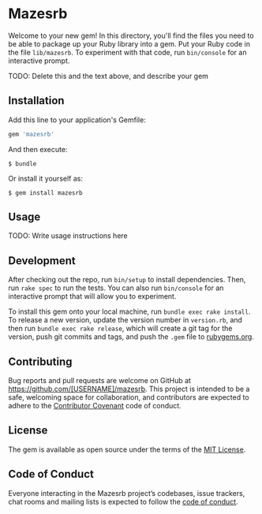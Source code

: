 # Mazesrb

Welcome to your new gem! In this directory, you'll find the files you need to be able to package up your Ruby library into a gem. Put your Ruby code in the file `lib/mazesrb`. To experiment with that code, run `bin/console` for an interactive prompt.

TODO: Delete this and the text above, and describe your gem

## Installation

Add this line to your application's Gemfile:

```ruby
gem 'mazesrb'
```

And then execute:

    $ bundle

Or install it yourself as:

    $ gem install mazesrb

## Usage

TODO: Write usage instructions here

## Development

After checking out the repo, run `bin/setup` to install dependencies. Then, run `rake spec` to run the tests. You can also run `bin/console` for an interactive prompt that will allow you to experiment.

To install this gem onto your local machine, run `bundle exec rake install`. To release a new version, update the version number in `version.rb`, and then run `bundle exec rake release`, which will create a git tag for the version, push git commits and tags, and push the `.gem` file to [rubygems.org](https://rubygems.org).

## Contributing

Bug reports and pull requests are welcome on GitHub at https://github.com/[USERNAME]/mazesrb. This project is intended to be a safe, welcoming space for collaboration, and contributors are expected to adhere to the [Contributor Covenant](http://contributor-covenant.org) code of conduct.

## License

The gem is available as open source under the terms of the [MIT License](https://opensource.org/licenses/MIT).

## Code of Conduct

Everyone interacting in the Mazesrb project’s codebases, issue trackers, chat rooms and mailing lists is expected to follow the [code of conduct](https://github.com/[USERNAME]/mazesrb/blob/master/CODE_OF_CONDUCT.md).
